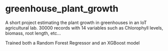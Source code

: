 # greenhouse_plant_growth

A short project estimating the plant growth in greenhouses in an IoT agricultural lab. 30000 records with 14 variables such as Chlorophyll levels, biomass, root length, etc...

Trained both a Random Forest Regressor and an XGBoost model 
